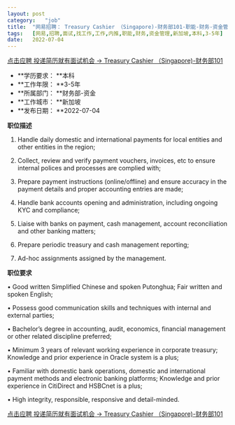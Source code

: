 ```yaml
---
layout:	post
category:	"job"
title:	"网易招聘： Treasury Cashier （Singapore)-财务部101-职能-财务-资金管理-新加坡本科3-5年"
tags:	[网易,招聘,面试,找工作,工作,内推,职能,财务,资金管理,新加坡,本科,3-5年]
date:	2022-07-04
---
```


[点击应聘 投递简历就有面试机会 ->   Treasury Cashier （Singapore)-财务部101](http://mobile.bole.netease.com/bole/boleDetail?id=40608&employeeId=346f03c3cda5f04c&key=all)



- **学历要求： **本科
- **工作年限： **3-5年
- **所属部门： **财务部-资金
- **工作城市： **新加坡
- **发布日期： **2022-07-04



**职位描述**

1.	Handle daily domestic and international payments for local entities and other entities in the region;

2.	Collect, review and verify payment vouchers, invoices, etc to ensure internal polices and processes are complied with;

3.	Prepare payment instructions (online/offline) and ensure accuracy in the payment details and proper accounting entries are made;

4.	Handle bank accounts opening and administration, including ongoing KYC and compliance;

5.	Liaise with banks on payment, cash management, account reconciliation and other banking matters;

6.	Prepare periodic treasury and cash management reporting;

7.	Ad-hoc assignments assigned by the management.





**职位要求**

•	Good written Simplified Chinese and spoken Putonghua; Fair written and spoken English;

•	Possess good communication skills and techniques with internal and external parties;

•	Bachelor’s degree in accounting, audit, economics, financial management or other related discipline preferred;

•	Minimum 3 years of relevant working experience in corporate treasury; Knowledge and prior experience in Oracle system is a plus;

•	Familiar with domestic bank operations, domestic and international payment methods and electronic banking platforms; Knowledge and prior experience in CitiDirect and HSBCnet is a plus;

•	High integrity, responsible, responsive and detail-minded.



[点击应聘 投递简历就有面试机会 ->   Treasury Cashier （Singapore)-财务部101](http://mobile.bole.netease.com/bole/boleDetail?id=40608&employeeId=346f03c3cda5f04c&key=all)